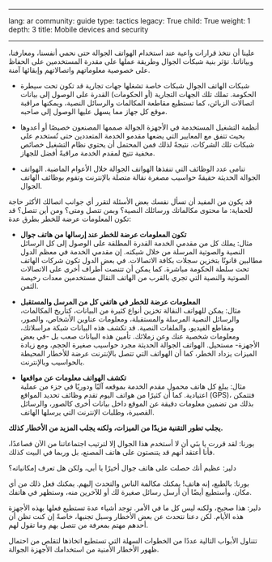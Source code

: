 

---

lang: ar
community: guide
type: tactics
legacy: True
child: True
weight: 1
depth: 3
title: Mobile devices and security 

---

علينا أن نتخذ قرارات واعية عند استخدام الهواتف الجوالة حتى نحمي أنفسنا، ومعارفنا، وبياناتنا. تؤثر بنية شبكات الجوال وطريقة عملها على مقدرة المستخدمين على الحفاظ على خصوصية معلوماتهم واتصالاتهم وإبقائها آمنة.

* شبكات الهاتف الجوال شبكات خاصة تشغلها جهات تجارية قد تكون تحت سيطرة الحكومة. تملك تلك الجهات التجارية (أو الحكومات) القدرة على الوصول إلى بيانات اتصالات الزبائن، كما تستطيع مقاطعة المكالمات والرسائل النصية، ويمكنها مراقبة موقع كل جهاز مما يسهل عليها الوصول إلى صاحبه.

* أنظمة التشغيل المستخدمة في الأجهزة الجوالة صممها المصنعون خصيصًا أو أعدوها بحيث تتفق مع المعايير التي يضعها مقدمو الخدمة المتعددين حتى تُستخدم على شبكات تلك الشركات. نتيجةً لذلك فمن المحتمل أن يحتوي نظام التشغيل خصائص مخفية تتيح لمقدم الخدمة مراقبةً أفضل للجهاز.

* تنامى عدد الوظائف التي تنفذها الهواتف الجوالة خلال الأعوام الماضية. الهواتف الجوالة الحديثة حقيقةً حواسيب مصغرة نقالة متصلة بالإنترنت وتقوم بوظائف الهاتف الجوال.

قد يكون من المفيد أن تسأل نفسك بعض الأسئلة لتقرر أي جوانب اتصالك الأكثر حاجة للحماية: ما محتوى مكالماتك ورسائلك النصية؟ وبمن تتصل ومتى؟ ومن أين تتصل؟ قد تكون المعلومات عرضة للخطر بطرق عدة:

* **تكون المعلومات عرضة للخطر عند إرسالها من هاتف جوال**<br>
مثال: يملك كل من مقدمي الخدمة القدرة المطلقة على الوصول إلى كل الرسائل النصية والصوتية المرسلة من خلال شبكته. إن مقدمي الخدمة في معظم الدول مطالبين قانونًا بتخزين سجلات بكافة الاتصالات. في بعض الدول تكون شركات الهاتف تحت سلطة الحكومة مباشرة. كما يمكن أن تتنصت أطراف أخرى على الاتصالات الصوتية والنصية التي تجري بالقرب من الهاتف النقال مستخدمين معدات رخيصة الثمن. 

* **المعلومات عرضة للخطر في هاتفي كل من المرسل والمستقبل**<br>
مثال: يمكن للهواتف النقالة تخزين أنواع كثيرة من البيانات، كتأريخ المكالمات، والرسائل النصية المرسلة والمستقبلة، ومعلومات عناوين الأشخاص، والصور، ومقاطع الفيديو، والملفات النصية. قد تكشف هذه البيانات شبكة مراسلاتك، ومعلومات شخصية عنك وعن زملائك. تأمين هذه البيانات صعب بل -في بعض الأجهزة- مستحيل.
الهواتف الجوالة الحديثة مجرد حواسيب صغيرة الحجم، ومع زيادة الميزات يزداد الخطر، كما أن الهواتف التي تتصل بالإنترنت عرضة للأخطار المحيطة بالحواسيب وبالإنترنت.

* **تكشف الهواتف معلومات عن مواقعها**<br> 
مثال: يبلغ كل هاتف محمول مقدم الخدمة بموقعه آليًا ودوريًا في جزء من عملية اعتيادية. كما أن كثيرًا من هواتف اليوم تقدم وظائف تحديد المواقع (GPS)، فتتمكن بذلك من تضمين معلومات دقيقة عن الموقع داخل بيانات أخرى كالصور، والرسائل القصيرة، وطلبات الإنترنت التي يرسلها الهاتف.

**يجلب تطور التقنية مزيدًا من الميزات، ولكنه يجلب المزيد من الأخطار كذلك.**

<div class="background" markdown=1>
بورنا: لقد قررت يا بنَي أن لا أستخدم هذا الجوال إلا لترتيب اجتماعاتنا من الآن فصاعدًا، فأنا أعتقد أنهم قد يتنصتون على هاتف المصنع، بل وربما في البيت كذلك.

دلير: عظيم أنك حصلت على هاتف جوال أخيرًا يا أبي، ولكن هل تعرف إمكانياته؟

بورنا: بالطبع، إنه هاتف! يمكنك مكالمة الناس والتحدث إليهم. يمكنك فعل ذلك من أي مكان. وأستطيع أيضًا أن أرسل رسائل صغيرة لك أو للآخرين منه، وستظهر في هاتفك.

دلير: هذا صحيح، ولكنه ليس كل ما في الأمر. توجد أشياء عدة تستطيع فعلها بهذه الأجهزة هذه الأيام. لكن دعنا نتحدث عن بعض الأخطار وسبل تجنبها، خاصةً إن كنت تظن أن أحدهم مهتم بمعرفة من تتصل بهم وما تقول لهم.
</div>

تتناول الأبواب التالية عددًا من الخطوات السهلة التي تستطيع اتخاذها لتقلص من احتمال ظهور الأخطار الأمنية من استخدامك الأجهزة الجوالة.


